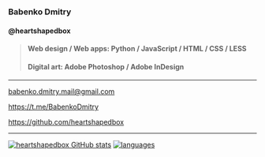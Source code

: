 ### Babenko Dmitry

#### @heartshapedbox

> #### Web design / Web apps: Python / JavaScript / HTML / CSS / LESS
> #### Digital art: Adobe Photoshop / Adobe InDesign
-----------------------------------------------------------------------------------------------------------------------------------------------------------------------------------
babenko.dmitry.mail@gmail.com

https://t.me/BabenkoDmitry

https://github.com/heartshapedbox

-----------------------------------------------------------------------------------------------------------------------------------------------------------------------------------
[![heartshapedbox GitHub stats](https://github-readme-stats.vercel.app/api?username=heartshapedbox&custom_title=Stats&show_icons=true&theme=tokyonight&bg_color=110,0d1117,1a1b27&hide_border=true)](https://camo.githubusercontent.com/0d020a29d447d73abc52564bdabdaeea9a1fb7ad931f492048e0cb5e41ffdc80/68747470733a2f2f6769746875622d726561646d652d73746174732e76657263656c2e6170702f6170693f757365726e616d653d6865617274736861706564626f7826637573746f6d5f7469746c653d53746174732673686f775f69636f6e733d74727565267468656d653d746f6b796f6e696768742662675f636f6c6f723d3131302c3064313131372c31613162323726686964655f626f726465723d74727565)
[![languages](https://github-readme-stats.vercel.app/api/top-langs/?username=heartshapedbox&layout=compact&theme=tokyonight&bg_color=110,0d1117,1a1b27&hide_border=true)](https://github.com/heartshapedbox/heartshapedbox/)
<!---
heartshapedbox/heartshapedbox is a ✨ special ✨ repository because its `README.md` (this file) appears on your GitHub profile.
You can click the Preview link to take a look at your changes.
--->
